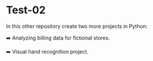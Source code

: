 # Test-02

In this other repository create two more projects in Python: 

➡️ Analyzing billing data for fictional stores.

➡️ Visual hand recognition project.
